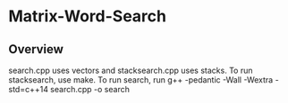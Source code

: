 # Matrix-Word-Search

## Overview
search.cpp uses vectors and stacksearch.cpp uses stacks. To run stacksearch, use make. To run search, run g++ -pedantic -Wall -Wextra -std=c++14 search.cpp -o search
